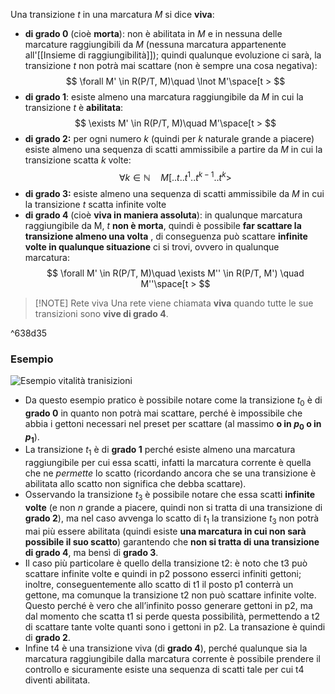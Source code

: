 Una transizione $t$ in una marcatura $M$ si dice **viva**:
- **di grado 0** (cioè **morta**): non è abilitata in $M$ e in nessuna delle marcature raggiungibili da $M$ (nessuna marcatura appartenente all'[[Insieme di raggiungibilità]]); quindi qualunque evoluzione ci sarà, la transizione $t$ non potrà mai scattare (non è sempre una cosa negativa): $$ \forall M' \in R(P/T, M)\quad \lnot M'\space[t > $$
- **di grado 1**: esiste almeno una marcatura raggiungibile da $M$ in cui la transizione $t$ è **abilitata**: $$ \exists M' \in R(P/T, M)\quad M'\space[t > $$
- **di grado 2:** per ogni numero $k$ (quindi per $k$ naturale grande a piacere) esiste almeno una sequenza di scatti ammissibile a partire da $M$ in cui la transizione scatta $k$ volte: $$ \forall k \in \mathbb N \quad M[..t..t^1..t^{k-1}..t^k> $$
- **di grado 3:** esiste almeno una sequenza di scatti ammissibile da $M$ in cui la transizione $t$ scatta infinite volte
- **di grado 4** (cioè **viva in maniera assoluta**): in qualunque marcatura raggiungibile da M, $t$ **non è morta**, quindi è possibile **far scattare la transizione almeno una volta** , di conseguenza può scattare **infinite volte in qualunque situazione** ci si trovi, ovvero in qualunque marcatura: $$  \forall M' \in R(P/T, M)\quad \exists M'' \in R(P/T, M') \quad M''\space[t >  $$

> [!NOTE] Rete viva
> Una rete viene chiamata **viva** quando tutte le sue transizioni sono **vive di grado 4**.

^638d35

### Esempio

![Esempio vitalità tranisizioni](https://marcobuster.github.io/sweng/assets/14_esempio-vitalita-transizioni.png)

- Da questo esempio pratico è possibile notare come la transizione $t_0$ è di **grado 0** in quanto non potrà mai scattare, perché è impossibile che abbia i gettoni necessari nel preset per scattare (al massimo **o in $p_0$ o in $p_1$**).
- La transizione $t_1$ è di **grado 1** perché esiste almeno una marcatura raggiungibile per cui essa scatti, infatti la marcatura corrente è quella che ne _permette_ lo scatto (ricordando ancora che se una transizione è abilitata allo scatto non significa che debba scattare).
- Osservando la transizione $t_3$ è possibile notare che essa scatti **infinite volte** (e non $n$ grande a piacere, quindi non si tratta di una transizione di **grado 2**), ma nel caso avvenga lo scatto di $t_1$ la transizione $t_3$ non potrà mai più essere abilitata (quindi esiste **una marcatura in cui non sarà possibile il suo scatto**) garantendo che **non si tratta di una transizione di grado 4**, ma bensì di **grado 3**.
- Il caso più particolare è quello della transizione t2: è noto che t3 può scattare infinite volte e quindi in p2 possono esserci infiniti gettoni; inoltre, conseguentemente allo scatto di t1 il posto p1 conterrà un gettone, ma comunque la transizione t2 non può scattare infinite volte. Questo perché è vero che all’infinito posso generare gettoni in p2, ma dal momento che scatta t1 si perde questa possibilità, permettendo a t2 di scattare tante volte quanti sono i gettoni in p2. La transazione è quindi di **grado 2**.
- Infine t4 è una transizione viva (di **grado 4**), perché qualunque sia la marcatura raggiungibile dalla marcatura corrente è possibile prendere il controllo e sicuramente esiste una sequenza di scatti tale per cui t4 diventi abilitata.